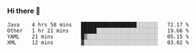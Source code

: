 ### Hi there 👋

<!--
**urzz/urzz** is a ✨ _special_ ✨ repository because its `README.md` (this file) appears on your GitHub profile.

Here are some ideas to get you started:

- 🔭 I’m currently working on ...
- 🌱 I’m currently learning ...
- 👯 I’m looking to collaborate on ...
- 🤔 I’m looking for help with ...
- 💬 Ask me about ...
- 📫 How to reach me: ...
- 😄 Pronouns: ...
- ⚡ Fun fact: ...
-->

<!--START_SECTION:waka-->
```text
Java    4 hrs 58 mins   ██████████████████░░░░░░░   72.17 % 
Other   1 hr 21 mins    █████░░░░░░░░░░░░░░░░░░░░   19.66 % 
YAML    21 mins         █▒░░░░░░░░░░░░░░░░░░░░░░░   05.15 % 
XML     12 mins         ▓░░░░░░░░░░░░░░░░░░░░░░░░   03.02 % 
```
<!--END_SECTION:waka-->
